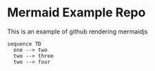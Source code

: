 # Mermaid Example Repo

This is an example of github rendering mermaidjs

```mermaidjs
sequence TD
  one --> two
  two --> three
  two --> four
```
